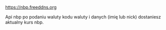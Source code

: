 https://nbp.freeddns.org


Api nbp  po podaniu waluty kodu waluty i danych (imię lub nick) dostaniesz aktualny kurs nbp.


